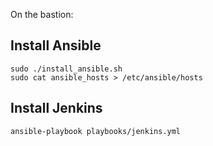 On the bastion:

## Install Ansible

```
sudo ./install_ansible.sh
sudo cat ansible_hosts > /etc/ansible/hosts
```

## Install Jenkins

```
ansible-playbook playbooks/jenkins.yml
```

